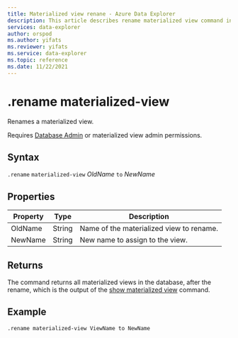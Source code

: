 ```yaml
---
title: Materialized view renane - Azure Data Explorer
description: This article describes rename materialized view command in Azure Data Explorer.
services: data-explorer
author: orspod
ms.author: yifats
ms.reviewer: yifats
ms.service: data-explorer
ms.topic: reference
ms.date: 11/22/2021
---
```

# .rename materialized-view

Renames a materialized view.

Requires [Database Admin](../access-control/role-based-authorization.md) or materialized view admin permissions.

## Syntax
`.rename` `materialized-view` *OldName* `to` *NewName*

## Properties

| Property | Type| Description |
|----------------|-------|-----|
| OldName| String| Name of the materialized view to rename.|
| NewName| String| New name to assign to the view.|

## Returns

The command returns all materialized views in the database, after the rename, which is the output of the [show materialized view](materialized-view-show-commands.md#show-materialized-view) command.

## Example

```kusto
.rename materialized-view ViewName to NewName
```
